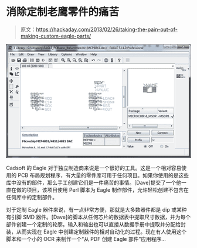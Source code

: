 # 消除定制老鹰零件的痛苦

> 原文：<https://hackaday.com/2013/02/26/taking-the-pain-out-of-making-custom-eagle-parts/>

![eagle](img/613b5dd5e379ff59b12c3d7399ddcfa1.png)

Cadsoft 的 Eagle 对于独立制造商来说是一个很好的工具。这是一个相对容易使用的 PCB 布局规划程序，有大量的零件库可用于任何项目。如果你使用的是这些库中没有的部件，那么手工创建它们是一件痛苦的事情。[Dave]提交了一个他一直在做的项目，该项目使用 Perl 脚本为 Eagle 制作部件，允许轻松创建不包含在任何库中的定制部件。

对于定制 Eagle 器件来说，有一点非常方便，那就是大多数器件都是 dip 或某种有引脚 SMD 器件。[Dave]的脚本从任何芯片的数据表中提取尺寸数据，并为每个部件创建一个定制的轮廓。输入和输出也可以直接从数据手册中提取并分配给封装，从而实现在 Eagle 中创建定制器件的相对自动化的过程。现在有人使用这个脚本和一个小的 OCR 来制作一个“从 PDF 创建 Eagle 部件”应用程序…